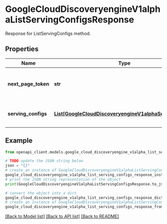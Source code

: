 # GoogleCloudDiscoveryengineV1alphaListServingConfigsResponse

Response for ListServingConfigs method.

## Properties

Name | Type | Description | Notes
------------ | ------------- | ------------- | -------------
**next_page_token** | **str** | Pagination token, if not returned indicates the last page. | [optional] 
**serving_configs** | [**List[GoogleCloudDiscoveryengineV1alphaServingConfig]**](GoogleCloudDiscoveryengineV1alphaServingConfig.md) | All the ServingConfigs for a given dataStore. | [optional] 

## Example

```python
from openapi_client.models.google_cloud_discoveryengine_v1alpha_list_serving_configs_response import GoogleCloudDiscoveryengineV1alphaListServingConfigsResponse

# TODO update the JSON string below
json = "{}"
# create an instance of GoogleCloudDiscoveryengineV1alphaListServingConfigsResponse from a JSON string
google_cloud_discoveryengine_v1alpha_list_serving_configs_response_instance = GoogleCloudDiscoveryengineV1alphaListServingConfigsResponse.from_json(json)
# print the JSON string representation of the object
print(GoogleCloudDiscoveryengineV1alphaListServingConfigsResponse.to_json())

# convert the object into a dict
google_cloud_discoveryengine_v1alpha_list_serving_configs_response_dict = google_cloud_discoveryengine_v1alpha_list_serving_configs_response_instance.to_dict()
# create an instance of GoogleCloudDiscoveryengineV1alphaListServingConfigsResponse from a dict
google_cloud_discoveryengine_v1alpha_list_serving_configs_response_from_dict = GoogleCloudDiscoveryengineV1alphaListServingConfigsResponse.from_dict(google_cloud_discoveryengine_v1alpha_list_serving_configs_response_dict)
```
[[Back to Model list]](../README.md#documentation-for-models) [[Back to API list]](../README.md#documentation-for-api-endpoints) [[Back to README]](../README.md)


